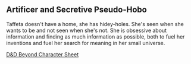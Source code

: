 ## Artificer and Secretive Pseudo-Hobo

Taffeta doesn't have a home, she has hidey-holes. She's seen when she wants to be and not seen when she's not. She is obsessive about information and finding as much information as possible, both to fuel her inventions and fuel her search for meaning in her small universe.

[D&D Beyond Character Sheet](https://www.dndbeyond.com/characters/84548503)
